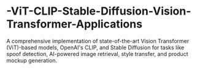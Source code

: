 # -ViT-CLIP-Stable-Diffusion-Vision-Transformer-Applications
A comprehensive implementation of state-of-the-art Vision Transformer (ViT)-based models, OpenAI's CLIP, and Stable Diffusion for tasks like spoof detection, AI-powered image retrieval, style transfer, and product mockup generation.
